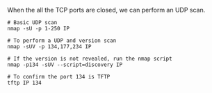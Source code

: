 When the all the TCP ports are closed, we can perform an UDP scan.
```
# Basic UDP scan 
nmap -sU -p 1-250 IP

# To perform a UDP and version scan
nmap -sUV -p 134,177,234 IP

# If the version is not revealed, run the nmap script
nmap -p134 -sUV --script=discovery IP

# To confirm the port 134 is TFTP
tftp IP 134
```